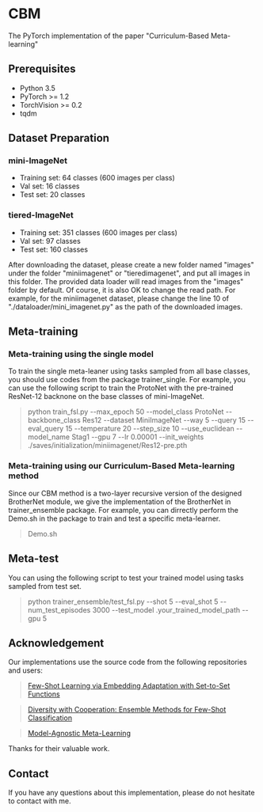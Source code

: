 # CBM
The PyTorch implementation of the paper "Curriculum-Based Meta-learning"

## Prerequisites
- Python 3.5
- PyTorch >= 1.2
- TorchVision >= 0.2
- tqdm

## Dataset Preparation
### mini-ImageNet
- Training set: 64 classes (600 images per class)
- Val set: 16 classes
- Test set: 20 classes

### tiered-ImageNet
- Training set: 351 classes (600 images per class)
- Val set: 97 classes
- Test set: 160 classes

After downloading the dataset, please create a new folder named "images" under the folder "miniimagenet" or "tieredimagenet", and put all images in this folder. The provided data loader will read images from the "images" folder by default. Of course, it is also OK to change the read path. For example, for the miniimagenet dataset, please change the line 10 of "./dataloader/mini_imagenet.py" as the path of the downloaded images.

## Meta-training
### Meta-training using the single model
To train the single meta-leaner using tasks sampled from all base classes, you should use codes from the package trainer_single. For example, you can use the following script to train the ProtoNet with the pre-trained ResNet-12 backnone on the base classes of mini-ImageNet.
> python train_fsl.py  --max_epoch 50 --model_class ProtoNet  --backbone_class Res12 --dataset MiniImageNet --way 5 --query 15 --eval_query 15 --temperature 20 --step_size 10   --use_euclidean --model_name Stag1  --gpu 7 --lr 0.00001 --init_weights ./saves/initialization/miniimagenet/Res12-pre.pth
### Meta-training using our Curriculum-Based Meta-learning method
Since our CBM method is a two-layer recursive version of the designed BrotherNet module, we give the implementation of the BrotherNet in trainer_ensemble package. 
For example, you can dirrectly perform the Demo.sh  in the package to train and test a specific meta-learner. 
> Demo.sh

## Meta-test
You can using the following script to test your trained model using tasks sampled from test set.
> python trainer_ensemble/test_fsl.py   --shot 5 --eval_shot 5 --num_test_episodes 3000   --test_model .your_trained_model_path --gpu 5

## Acknowledgement
Our implementations use the source code from the following repositories and users:
> [Few-Shot Learning via Embedding Adaptation with Set-to-Set Functions](https://github.com/Sha-Lab/FEAT)

> [Diversity with Cooperation: Ensemble Methods for Few-Shot Classification](https://github.com/dvornikita/fewshot_ensemble)

> [Model-Agnostic Meta-Learning](https://github.com/cbfinn/maml)

Thanks for their valuable work.

## Contact
If you have any questions about this implementation, please do not hesitate to contact with me. 


